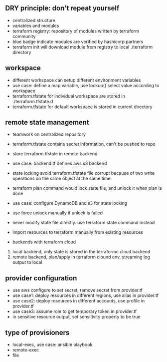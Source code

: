 ## DRY principle: don't repeat yourself
* centralized structure
* variables and modules
* terraform registry: repository of modules written by terraform community
* blue badge indicate modules are verified by hashicorp partners
* terraform init will download module from registry to local ./terraform directory

## workspace
* different workspace can setup different environment variables
* use case: define a map variable, use lookup() select value according to workspace
* terraform.tfstate for individual workspace are stored in ./terraform.tfstate.d
* terraform.tfstate for default workspace is stored in current directory

## remote state management
* teamwork on centralized repository
* terraform.tfstate contains secret information, can't be pushed to repo
* store terraform.tfstate in remote backend
* use case: backend.tf defines aws s3 backend
* state locking avoid terraform.tfstate file corrupt because of two write operations on the  same object at the same time
* terraform plan command would lock state file, and unlock it when plan is done
* use case: configure DynamoDB and s3 for state locking
* use force unlock manually if unlock is failed
* never modify state file directly. use terraform state command instead
* import resources to terraform manually from existing resources

* backends with terraform cloud
1. local backend, only state is stored in the terraformc cloud backend
2. remote backend, plan/apply in terraform clound env, streaming log output to local


## provider configuration
* use aws configure to set secret, remove secret from provider.tf
* use case1: deploy resources in different regions, use alias in provider.tf
* use case2: deploy resources in different accounts, use profile in provider.tf
* use case3: assume role to get temporary token in provider.tf
* in sensitive resource output, set sensitivity property to be true

## type of provisioners
* local-exec, use case: ansible playbook
* remote-exec
* file
